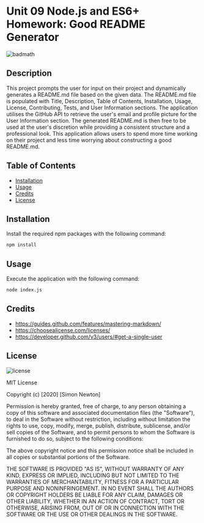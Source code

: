 # Unit 09 Node.js and ES6+ Homework: Good README Generator

![badmath](https://img.shields.io/github/languages/top/nielsenjared/badmath)

## Description

This project prompts the user for input on their project and dynamically generates a README.md file based on the given data. The README.md file is populated with Title, Description, Table of Contents, Installation, Usage, License, Contributing, Tests, and User Information sections. The application utilises the GitHub API to retrieve the user's email and profile picture for the User Information section. The generated README.md is then free to be used at the user's discretion while providing a consistent structure and a professional look. This application allows users to spend more time working on their project and less time worrying about constructing a good README.md.

## Table of Contents

* [Installation](#installation)
* [Usage](#usage)
* [Credits](#credits)
* [License](#license)

## Installation

Install the required npm packages with the following command:
```sh
npm install
```

## Usage

Execute the application with the following command:
```sh
node index.js
```

## Credits

* https://guides.github.com/features/mastering-markdown/
* https://choosealicense.com/licenses/
* https://developer.github.com/v3/users/#get-a-single-user

## License

![license](https://img.shields.io/badge/license-MIT-blue)

MIT License

Copyright (c) [2020] [Simon Newton]

Permission is hereby granted, free of charge, to any person obtaining a copy
of this software and associated documentation files (the "Software"), to deal
in the Software without restriction, including without limitation the rights
to use, copy, modify, merge, publish, distribute, sublicense, and/or sell
copies of the Software, and to permit persons to whom the Software is
furnished to do so, subject to the following conditions:

The above copyright notice and this permission notice shall be included in all
copies or substantial portions of the Software.

THE SOFTWARE IS PROVIDED "AS IS", WITHOUT WARRANTY OF ANY KIND, EXPRESS OR
IMPLIED, INCLUDING BUT NOT LIMITED TO THE WARRANTIES OF MERCHANTABILITY,
FITNESS FOR A PARTICULAR PURPOSE AND NONINFRINGEMENT. IN NO EVENT SHALL THE
AUTHORS OR COPYRIGHT HOLDERS BE LIABLE FOR ANY CLAIM, DAMAGES OR OTHER
LIABILITY, WHETHER IN AN ACTION OF CONTRACT, TORT OR OTHERWISE, ARISING FROM,
OUT OF OR IN CONNECTION WITH THE SOFTWARE OR THE USE OR OTHER DEALINGS IN THE
SOFTWARE.